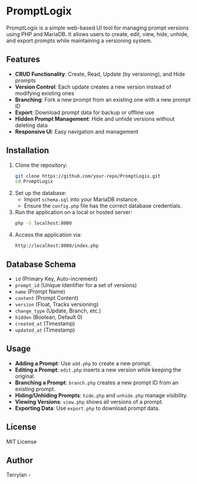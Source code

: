 # PromptLogix

PromptLogix is a simple web-based UI tool for managing prompt versions using PHP and MariaDB. It allows users to create, edit, view, hide, unhide, and export prompts while maintaining a versioning system.

## Features
- **CRUD Functionality**: Create, Read, Update (by versioning), and Hide prompts
- **Version Control**: Each update creates a new version instead of modifying existing ones
- **Branching**: Fork a new prompt from an existing one with a new prompt ID
- **Export**: Download prompt data for backup or offline use
- **Hidden Prompt Management**: Hide and unhide versions without deleting data
- **Responsive UI**: Easy navigation and management

## Installation
1. Clone the repository:
   ```sh
   git clone https://github.com/your-repo/PromptLogix.git
   cd PromptLogix
   ```
2. Set up the database:
   - Import `schema.sql` into your MariaDB instance.
   - Ensure the `config.php` file has the correct database credentials.
3. Run the application on a local or hosted server:
   ```sh
   php -S localhost:8000
   ```
4. Access the application via:
   ```
   http://localhost:8000/index.php
   ```

## Database Schema
- `id` (Primary Key, Auto-increment)
- `prompt_id` (Unique Identifier for a set of versions)
- `name` (Prompt Name)
- `content` (Prompt Content)
- `version` (Float, Tracks versioning)
- `change_type` (Update, Branch, etc.)
- `hidden` (Boolean, Default 0)
- `created_at` (Timestamp)
- `updated_at` (Timestamp)

## Usage
- **Adding a Prompt**: Use `add.php` to create a new prompt.
- **Editing a Prompt**: `edit.php` inserts a new version while keeping the original.
- **Branching a Prompt**: `branch.php` creates a new prompt ID from an existing prompt.
- **Hiding/Unhiding Prompts**: `hide.php` and `unhide.php` manage visibility.
- **Viewing Versions**: `view.php` shows all versions of a prompt.
- **Exporting Data**: Use `export.php` to download prompt data.

## License
MIT License

## Author
Terrylan - 

